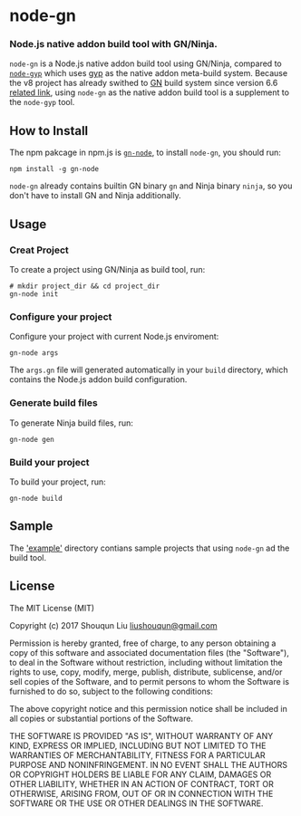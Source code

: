 node-gn
==================
### Node.js native addon build tool with GN/Ninja.
`node-gn` is a Node.js native addon build tool using GN/Ninja, compared to
[`node-gyp`](https://github.com/nodejs/node-gyp) which uses [gyp](https://gyp.gsrc.io/)  as the native addon meta-build system.
Because the v8 project has already swithed to [GN](https://chromium.googlesource.com/chromium/src/tools/gn/) build system since version 6.6 [related link]('https://v8project.blogspot.com/2018/03/v8-release-66.html'),
using `node-gn` as the native addon build tool is a supplement to the `node-gyp` tool.

How to Install
-----------------
The npm pakcage in npm.js is [`gn-node`](https://www.npmjs.com/package/gn-node), to install `node-gn`, you should run:
```
npm install -g gn-node
```
`node-gn` already contains builtin GN binary `gn` and Ninja binary `ninja`, so you don't have to
install GN and Ninja additionally.

Usage
--------------
### Creat Project
To create a project using GN/Ninja as build tool, run:
```
# mkdir project_dir && cd project_dir
gn-node init
```

### Configure your project
Configure your project with current Node.js enviroment:
```
gn-node args
```
The `args.gn` file will generated automatically in your `build` directory, which
contains the Node.js addon build configuration.

### Generate build files
To generate Ninja build files, run:
```
gn-node gen
```

### Build your project
To build your project, run:
```
gn-node build
```

Sample
--------------
The ['example'](example) directory contians sample projects that using `node-gn` ad the build tool.


License
-----------------
The MIT License (MIT)

Copyright (c) 2017 Shouqun Liu <liushouqun@gmail.com>

Permission is hereby granted, free of charge, to any person obtaining a copy
of this software and associated documentation files (the "Software"), to deal
in the Software without restriction, including without limitation the rights
to use, copy, modify, merge, publish, distribute, sublicense, and/or sell
copies of the Software, and to permit persons to whom the Software is
furnished to do so, subject to the following conditions:

The above copyright notice and this permission notice shall be included in all
copies or substantial portions of the Software.

THE SOFTWARE IS PROVIDED "AS IS", WITHOUT WARRANTY OF ANY KIND, EXPRESS OR
IMPLIED, INCLUDING BUT NOT LIMITED TO THE WARRANTIES OF MERCHANTABILITY,
FITNESS FOR A PARTICULAR PURPOSE AND NONINFRINGEMENT. IN NO EVENT SHALL THE
AUTHORS OR COPYRIGHT HOLDERS BE LIABLE FOR ANY CLAIM, DAMAGES OR OTHER
LIABILITY, WHETHER IN AN ACTION OF CONTRACT, TORT OR OTHERWISE, ARISING FROM,
OUT OF OR IN CONNECTION WITH THE SOFTWARE OR THE USE OR OTHER DEALINGS IN THE
SOFTWARE.

